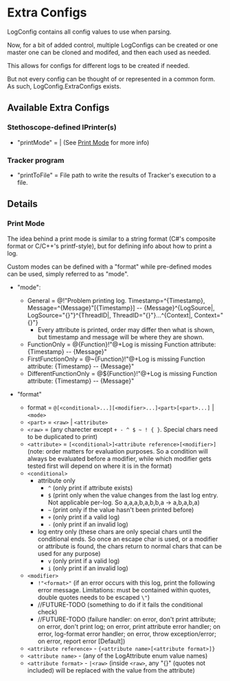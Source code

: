# Extra Configs

LogConfig contains all config values to use when parsing.

Now, for a bit of added control, multiple LogConfigs can be created or one master one can be cloned and modifed, and then each used as needed.

This allows for configs for different logs to be created if needed.

But not every config can be thought of or represented in a common form. As such, LogConfig.ExtraConfigs exists.

## Available Extra Configs

### Stethoscope-defined IPrinter(s)

- "printMode" = <Mode> | <Format> (See [Print Mode](#print-mode) for more info)

### Tracker program

- "printToFile" = File path to write the results of Tracker's execution to a file.

## Details

### Print Mode

The idea behind a print mode is similar to a string format (C#'s composite format or C/C++'s printf-style), but for defining info about how to print a log.

Custom modes can be defined with a "format" while pre-defined modes can be used, simply referred to as "mode".

- "mode":
    - General = @!"Problem printing log. Timestamp=^{Timestamp}, Message=^{Message}"[{Timestamp}] -- {Message}^{LogSource|, LogSource="{}"}^{ThreadID|, ThreadID="{}"}...^{Context|, Context="{}"}
        - Every attribute is printed, order may differ then what is shown, but timestamp and message will be where they are shown.
    - FunctionOnly = @{Function}!"@+Log is missing Function attribute: {Timestamp} -- {Message}"
    - FirstFunctionOnly = @~{Function}!"@+Log is missing Function attribute: {Timestamp} -- {Message}"
    - DifferentFunctionOnly = @${Function}!"@+Log is missing Function attribute: {Timestamp} -- {Message}"

- "format"
    - format = `@[<conditional>...][<modifier>...]<part>[<part>...]` | `<mode>`
    - `<part>` = `<raw>` | `<attribute>`
    - `<raw>` = (any charecter except `+ - ^ $ ~ ! { }`. Special chars need to be duplicated to print)
    - `<attribute>` = `[<conditional>]<attribute reference>[<modifier>]` (note: order matters for evaluation purposes. So a condition will always be evaluated before a modifier, while which modifier gets tested first will depend on where it is in the format)
    - `<conditional>`
		- attribute only
			- `^` (only print if attribute exists)
			- `$` (print only when the value changes from the last log entry. Not applicable per-log. So a,a,a,b,a,b,b,a -> a,b,a,b,a)
			- `~` (print only if the value hasn't been printed before)
			- `+` (only print if a valid log)
			- `-` (only print if an invalid log)
		- log entry only (these chars are only special chars until the conditional ends. So once an escape char is used, or a modifier or attribute is found, the chars return to normal chars that can be used for any purpose)
			- `v` (only print if a valid log)
			- `i` (only print if an invalid log)
    - `<modifier>`
        - `!"<format>"` (if an error occurs with this log, print the following error message. Limitations: must be contained within quotes, double quotes needs to be escaped `\"`)
        - //FUTURE-TODO (something to do if it fails the conditional check)
        - //FUTURE-TODO (failure handler: on error, don't print attribute; on error, don't print log; on error, print attribute error handler; on error, log-format error handler; on error, throw exception/error; on error, report error [Default])
    - `<attribute reference>` - `{<attribute name>[<attribute format>]}`
    - `<attribute name>` - (any of the LogAttribute enum value names)
    - `<attribute format>` - `|<raw>` (inside `<raw>`, any "{}" (quotes not included) will be replaced with the value from the attribute)
